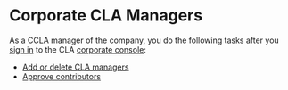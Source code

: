 # Corporate CLA Managers

As a CCLA manager of the company, you do the following tasks after you [sign in](sign-in-to-the-cla-corporate-console.md) to the CLA [corporate console](http://member.lfx.linuxfoundation.org/):

* [Add or delete CLA managers](add-or-delete-cla-managers.md)
* [Approve contributors](approve-and-manage-contributors.md)

